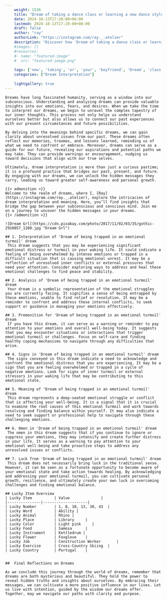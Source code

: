 ```yaml
---
    weight: 1536
    title: "Dream of taking a dance class or learning a new dance style with your boyfriend"  # Assuming 'title' column exists
    date: 2024-10-13T17:20:00+08:00
    lastmod: 2024-10-13T17:20:00+08:00
    draft: false
    author: "ray"
    authorLink: "https://instagram.com/ray._.atelier"
    description: "Discover how 'Dream of taking a dance class or learning a new dance style with your boyfriend' can interpret your future and uncover its significant meanings in your life."
    #images: []
    #resources:
    #- name: "featured-image"
    #  src: "featured-image.png"
    
    tags: ['new', 'taking', 'or', 'your', 'boyfriend', 'Dream', 'class', 'a', 'learning', 'style', 'of', 'with', 'dance']
    categories: ["Dream Interpretation"]
    
    lightgallery: true
---
```

    
    Dreams have long fascinated humanity, serving as a window into our subconscious. Understanding and analyzing dreams can provide valuable insights into our emotions, fears, and desires. When we take the time to interpret our dreams, we begin to unravel the complex tapestry of our inner thoughts. This process not only helps us understand ourselves better but also allows us to connect our past experiences with our present circumstances and future possibilities.
    
    By delving into the meanings behind specific dreams, we can gain clarity about unresolved issues from our past. These dreams often reflect our memories, traumas, and lessons learned, reminding us of what we need to confront or embrace. Moreover, dreams can serve as a guide for our future, revealing our aspirations and potential paths we may take. They can provide warnings or encouragement, nudging us toward decisions that align with our true selves.
    
    Ultimately, dream interpretation is more than just a curious pastime; it is a profound practice that bridges our past, present, and future. By engaging with our dreams, we can unlock the hidden messages they carry, leading us toward greater self-awareness and personal growth.
    
    {{< admonition >}}
    Welcome to the realm of dreams, where I, [Ray](https://instagram.com/ray._.atelier), explore the intricacies of dream interpretation and meaning. Here, you’ll find insights that bridge the gap between your subconscious and conscious mind. Join me on a journey to uncover the hidden messages in your dreams.
    {{< /admonition >}}
    
    ![Dream Grl](https://cdn.pixabay.com/photo/2017/11/02/03/35/gothic-2910057_1280.jpg "Dream Grl")
    
    ## 1. Interpretation of 'Dream of being trapped in an emotional turmoil' dream
     This dream suggests that you may be experiencing significant emotional distress or turmoil in your waking life. It could indicate a feeling of being overwhelmed by intense emotions or trapped in a difficult situation that is causing emotional unrest. It may be a reflection of unresolved inner conflicts or external pressures that need your attention. Consider exploring ways to address and heal these emotional challenges to find peace and stability.
    
    ## 2. Analysis of 'Dream of being trapped in an emotional turmoil' dream
     Your dream is a symbolic representation of the emotional struggles you are currently facing. It signifies a sense of being entrapped by these emotions, unable to find relief or resolution. It may be a reminder to confront and address these internal conflicts, to seek support or guidance in managing your emotions effectively.
    
    ## 3. Premonition for 'Dream of being trapped in an emotional turmoil' dream
     If you have this dream, it can serve as a warning or reminder to pay attention to your emotions and overall well-being today. It suggests that you may encounter situations or interactions that trigger emotional turmoil or challenges. Focus on self-care and finding healthy coping mechanisms to navigate through any difficulties that arise.
    
    ## 4. Signs in 'Dream of being trapped in an emotional turmoil' dream
     The signs conveyed in this dream indicate a need to acknowledge and confront the emotional distress that you are experiencing. It may be a sign that you are feeling overwhelmed or trapped in a cycle of negative emotions. Look for signs of inner turmoil or external stressors in your waking life that may be contributing to this emotional state.
    
    ## 5. Meaning of 'Dream of being trapped in an emotional turmoil' dream
     This dream represents a deep-seated emotional struggle or conflict that is affecting your well-being. It is a signal that it is crucial to examine the root causes of this emotional turmoil and work towards resolving and finding balance within yourself. It may also indicate a need to seek support or professional help to navigate through these challenging emotions.
    
    ## 6. Omen in 'Dream of being trapped in an emotional turmoil' dream
     The omen in this dream suggests that if you continue to ignore or suppress your emotions, they may intensify and create further distress in your life. It serves as a warning to pay attention to your emotional well-being and take proactive steps to address any unresolved issues or conflicts.
    
    ## 7. Luck from 'Dream of being trapped in an emotional turmoil' dream
     This dream does not necessarily bring luck in the traditional sense. However, it can be seen as a fortunate opportunity to become aware of your emotional state and take action towards healing. By acknowledging and addressing your emotional turmoil, you can cultivate personal growth, resilience, and ultimately create your own luck in overcoming challenges and finding emotional balance.
    
    ## Lucky Item Overview
    | Lucky Item          | Value              |
    |---------------|--------------------|
    | Lucky Number        | 1, 8, 10, 13, 30, 43  |
    | Lucky Word          | Ability |
    | Lucky Animal        | Rhino |
    | Lucky Place         | Library     |
    | Lucky Color         | Light pink     |
    | Lucky Food          | Samosa      |
    | Lucky Instrument    | Kettledrum |
    | Lucky Flower        | Foxglove    |
    | Lucky Job           | Construction Worker       |
    | Lucky Exercise      | Cross-Country Skiing  |
    | Lucky Country       | Portugal    |
    
    
    ##  Final Reflections on Dreams
    
    As we conclude this journey through the world of dreams, remember that dreams are both mysterious and beautiful. They hold the power to reveal hidden truths and insights about ourselves. By embracing their messages, we can cultivate a more positive influence in our lives. Let us live with intention, guided by the wisdom our dreams offer. Together, may we navigate our paths with clarity and purpose.
    
